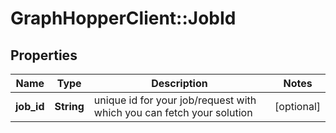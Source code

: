 # GraphHopperClient::JobId

## Properties
Name | Type | Description | Notes
------------ | ------------- | ------------- | -------------
**job_id** | **String** | unique id for your job/request with which you can fetch your solution | [optional] 


